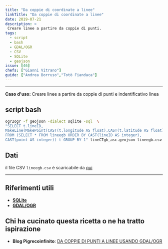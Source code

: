 ```yaml
---
title: "Da coppie di coordinate a linee"
linkTitle: "Da coppie di coordinate a linee"
date: 2019-07-21
description: >
 Creare linee a partire da coppie di punti.
tags:
  - script
  - bash
  - GDAL/OGR
  - CSV
  - SQLite
  - geojson
issue: [46]
chefs: ["Gianni Vitrano"]
guide: ["Andrea Borruso","Totò Fiandaca"]
---
```


---

**Caso d'uso:** Creare linee a partire da coppie di punti e indentificativo linea

## script bash

```bash
ogr2ogr -f geojson -dialect sqlite -sql  \
"SELECT t.lineID,
MakeLine(MakePoint(CAST(t.longitude AS float),CAST(t.latitude AS float),4326)) AS geom
FROM (SELECT * FROM lineegb ORDER BY CAST(lineID AS integer),
CAST(point AS integer)) t GROUP BY 1" lineCTgb_asc.geojson lineegb.csv
```

## Dati

il file CSV `lineegb.csv` è scaricabile da [qui](https://github.com/opendatasicilia/tansignari/files/3098483/lineegb.zip)

---

## Riferimenti utili

- [**SQLite**](https://www.sqlite.org/index.html)
- [**GDAL/OGR**](https://www.gdal.org/ogr2ogr.html)

## Chi ha cucinato questa ricetta o ne ha tratto ispirazione

- **Blog Pigrecoinfinito**: [DA COPPIE DI PUNTI A LINEE USANDO GDAL/OGR](https://pigrecoinfinito.wordpress.com/2019/04/20/da-coppie-di-punti-a-linee-usando-gdal-ogr/)
